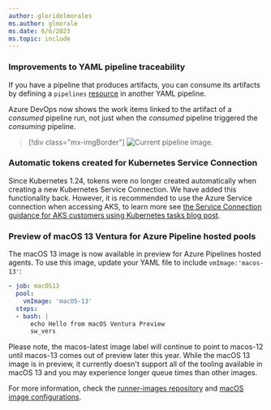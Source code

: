 ```yaml
---
author: gloridelmorales
ms.author: glmorale
ms.date: 6/6/2023
ms.topic: include
---
```


### Improvements to YAML pipeline traceability

If you have a pipeline that produces artifacts, you can consume its artifacts by defining a `pipelines` [resource](/azure/devops/pipelines/process/resources?#define-a-pipelines-resource) in another YAML pipeline.

Azure DevOps now shows the work items linked to the artifact of a _consumed_ pipeline run, not just when the _consumed_ pipeline triggered the _consuming_ pipeline.

> [!div class="mx-imgBorder"]
> ![Current pipeline image.](../../media/222-pipelines-01.png "image of current pipeline")

### Automatic tokens created for Kubernetes Service Connection

Since Kubernetes 1.24, tokens were no longer created automatically when creating a new Kubernetes Service Connection. We have added this functionality back. However, it is recommended to use the Azure Service connection when accessing AKS, to learn more see [the Service Connection guidance for AKS customers using Kubernetes tasks blog post](https://devblogs.microsoft.com/devops/service-connection-guidance-for-aks-customers-using-kubernetes-tasks/).

### Preview of macOS 13 Ventura for Azure Pipeline hosted pools 

The macOS 13 image is now available in preview for Azure Pipelines hosted agents. To use this image, update your YAML file to include `vmImage:'macos-13'`:  

```yaml
- job: macOS13
  pool:
    vmImage: 'macOS-13'
  steps:
  - bash: |
      echo Hello from macOS Ventura Preview
      sw_vers
```

Please note, the macos-latest image label will continue to point to macos-12 until macos-13 comes out of preview later this year. While the macOS 13 image is in preview, it currently doesn't support all of the tooling available in macOS 13 and you may experience longer queue times than other images. 

For more information, check the [runner-images repository](https://github.com/actions/runner-images/issues/6426) and [macOS image configurations](https://github.com/actions/runner-images/tree/main/images/macos).

